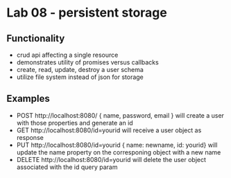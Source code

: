 # Lab 08 - persistent storage

## Functionality
- crud api affecting a single resource
- demonstrates utility of promises versus callbacks
- create, read, update, destroy a user schema
- utilize file system instead of json for storage

## Examples
- POST http://localhost:8080/ { name, password, email } will create a user with those properties and generate an id
- GET http://localhost:8080/id=yourid will receive a user object as response
- PUT http://localhost:8080/id=yourid { name: newname, id: yourid} will update the name property on the corresponing object with a new name
- DELETE http://localhost:8080/id=yourid will delete the user object associated with the id query param
